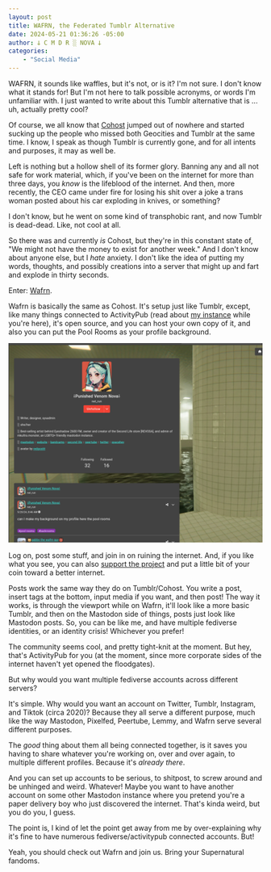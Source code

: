 ```yaml
---
layout: post
title: WAFRN, the Federated Tumblr Alternative
date: 2024-05-21 01:36:26 -05:00
author: 𐕣 C M D R ░ NOVA 𐕣
categories:
    - "Social Media"
---
```


<!-- wp:paragraph -->
<p>WAFRN, it sounds like waffles, but it's not, or is it? I'm not sure. I don't know what it stands for! But I'm not here to talk possible acronyms, or words I'm unfamiliar with. I just wanted to write about this Tumblr alternative that is ... uh, actually pretty cool?</p>
<!-- /wp:paragraph -->

<!-- wp:paragraph -->
<p>Of course, we all know that <a href="https://cohost.org/" target="_blank" rel="noreferrer noopener">Cohost</a> jumped out of nowhere and started sucking up the people who missed both Geocities and Tumblr at the same time. I know, I speak as though Tumblr is currently gone, and for all intents and purposes, it may as well be.</p>
<!-- /wp:paragraph -->

<!-- wp:paragraph -->
<p>Left is nothing but a hollow shell of its former glory. Banning any and all not safe for work material, which, if you've been on the internet for more than three days, you <em>know</em> is the lifeblood of the internet. And then, more recently, the CEO came under fire for losing his shit over a joke a trans woman posted about his car exploding in knives, or something?</p>
<!-- /wp:paragraph -->

<!-- wp:paragraph -->
<p>I don't know, but he went on some kind of transphobic rant, and now Tumblr is dead-dead. Like, not cool at all.</p>
<!-- /wp:paragraph -->

<!-- wp:paragraph -->
<p>So there was and currently <em>is</em> Cohost, but they're in this constant state of, "We might not have the money to exist for another week." And I don't know about anyone else, but I <em>hate</em> anxiety. I don't like the idea of putting my words, thoughts, and possibly creations into a server that might up and fart and explode in thirty seconds.</p>
<!-- /wp:paragraph -->

<!-- wp:paragraph -->
<p>Enter: <a href="https://app.wafrn.net" target="_blank" rel="noreferrer noopener">Wafrn</a>.</p>
<!-- /wp:paragraph -->

<!-- wp:paragraph -->
<p>Wafrn is basically the same as Cohost. It's setup just like Tumblr, except, like many things connected to ActivityPub (read about <a href="https://cmdr-nova.online/2024/05/10/mkultra-monster-a-mastodon-instance/">my instance</a> while you're here), it's open source, and you can host your own copy of it, and also you can put the Pool Rooms as your profile background.</p>
<!-- /wp:paragraph -->

![A screenshot of my profile on the activitypub tumblr clone, wafrn.](/img/posts/wafrn/profile.png)

<!-- wp:paragraph -->
<p>Log on, post some stuff, and join in on ruining the internet. And, if you like what you see, you can also <a href="https://www.patreon.com/wafrn/posts" data-type="link" data-id="https://www.patreon.com/wafrn/posts" target="_blank" rel="noreferrer noopener">support the project</a> and put a little bit of your coin toward a better internet.</p>
<!-- /wp:paragraph -->

<!-- wp:paragraph -->
<p>Posts work the same way they do on Tumblr/Cohost. You write a post, insert tags at the bottom, input media if you want, and then post! The way it works, is through the viewport while on Wafrn, it'll look like a more basic Tumblr, and then on the Mastodon side of things, posts just look like Mastodon posts. So, you can be like me, and have multiple fediverse identities, or an identity crisis! Whichever you prefer!</p>
<!-- /wp:paragraph -->

<!-- wp:paragraph -->
<p>The community seems cool, and pretty tight-knit at the moment. But hey, that's ActivityPub for you (at the moment, since more corporate sides of the internet haven't yet opened the floodgates).</p>
<!-- /wp:paragraph -->

<!-- wp:paragraph -->
<p>But why would you want multiple fediverse accounts across different servers?</p>
<!-- /wp:paragraph -->

<!-- wp:paragraph -->
<p>It's simple. Why would you want an account on Twitter, Tumblr, Instagram, and Tiktok (circa 2020)? Because they all serve a different purpose, much like the way Mastodon, Pixelfed, Peertube, Lemmy, and Wafrn serve several different purposes.</p>
<!-- /wp:paragraph -->

<!-- wp:paragraph -->
<p>The <em>good</em> thing about them all being connected together, is it saves you having to share whatever you're working on, over and over again, to multiple different profiles. Because it's <em>already there</em>.</p>
<!-- /wp:paragraph -->

<!-- wp:paragraph -->
<p>And you can set up accounts to be serious, to shitpost, to screw around and be unhinged and weird. Whatever! Maybe you want to have another account on some other Mastodon instance where you pretend you're a paper delivery boy who just discovered the internet. That's kinda weird, but you do you, I guess.</p>
<!-- /wp:paragraph -->

<!-- wp:paragraph -->
<p>The point is, I kind of let the point get away from me by over-explaining why it's fine to have numerous fediverse/activitypub connected accounts. But!</p>
<!-- /wp:paragraph -->

<!-- wp:paragraph -->
<p>Yeah, you should check out Wafrn and join us. Bring your Supernatural fandoms. </p>
<!-- /wp:paragraph -->